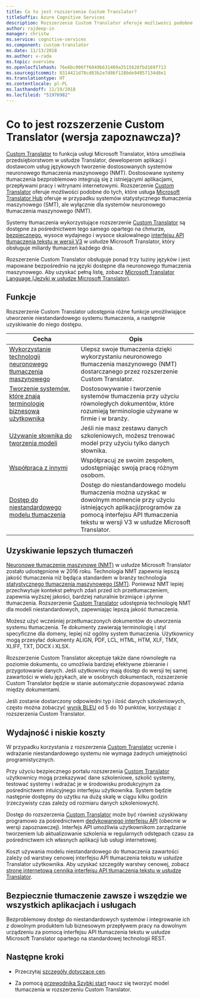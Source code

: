 ```yaml
---
title: Co to jest rozszerzenie Custom Translator?
titleSuffix: Azure Cognitive Services
description: Rozszerzenie Custom Translator oferuje możliwości podobne do tych, które usługa Microsoft Translator Hub oferuje w przypadku systemów statystycznego tłumaczenia maszynowego (SMT), ale wyłącznie dla systemów neuronowego tłumaczenia maszynowego (NMT).
author: rajdeep-in
manager: christw
ms.service: cognitive-services
ms.component: custom-translator
ms.date: 11/13/2018
ms.author: v-rada
ms.topic: overview
ms.openlocfilehash: 76e6bc006ff6049b631409a3515628fbd169f713
ms.sourcegitcommit: 8314421d78cd83b2e7d86f128bde94857134d8e1
ms.translationtype: HT
ms.contentlocale: pl-PL
ms.lasthandoff: 11/19/2018
ms.locfileid: "51976982"
---
```

# <a name="what-is-custom-translator-preview"></a>Co to jest rozszerzenie Custom Translator (wersja zapoznawcza)?

[Custom Translator](https://portal.customtranslator.azure.ai) to funkcja usługi Microsoft Translator, która umożliwia przedsiębiorstwom w usłudze Translator, deweloperom aplikacji i dostawcom usług językowych tworzenie dostosowanych systemów neuronowego tłumaczenia maszynowego (NMT). Dostosowane systemy tłumaczenia bezproblemowo integrują się z istniejącymi aplikacjami, przepływami pracy i witrynami internetowymi. Rozszerzenie [Custom Translator](https://portal.customtranslator.azure.ai/) oferuje możliwości podobne do tych, które usługa [Microsoft Translator Hub](https://hub.microsofttranslator.com/) oferuje w przypadku systemów statystycznego tłumaczenia maszynowego (SMT), ale wyłącznie dla systemów neuronowego tłumaczenia maszynowego (NMT).

Systemy tłumaczenia wykorzystujące rozszerzenie [Custom Translator](https://portal.customtranslator.azure.ai) są dostępne za pośrednictwem tego samego opartego na chmurze, [bezpiecznego](https://cognitive.uservoice.com/knowledgebase/articles/1147537-api-and-customization-confidentiality), wysoce wydajnego i wysoce skalowalnego [interfejsu API tłumaczenia tekstu w wersji V3](https://docs.microsoft.com/azure/cognitive-services/translator/reference/v3-0-translate?tabs=curl) w usłudze Microsoft Translator, który obsługuje miliardy tłumaczeń każdego dnia. 

Rozszerzenie Custom Translator obsługuje ponad trzy tuziny języków i jest mapowane bezpośrednio na języki dostępne dla neuronowego tłumaczenia maszynowego. Aby uzyskać pełną listę, zobacz [Microsoft Translator Language (Języki w usłudze Microsoft Translator)]( https://docs.microsoft.com/azure/cognitive-services/translator/language-support).

## <a name="features"></a>Funkcje

Rozszerzenie Custom Translator udostępnia różne funkcje umożliwiające utworzenie niestandardowego systemu tłumaczenia, a następnie uzyskiwanie do niego dostępu.

|Cecha  |Opis  |
|---------|---------|
|[Wykorzystanie technologii neuronowego tłumaczenia maszynowego](https://blogs.msdn.microsoft.com/translation/2016/11/15/microsoft-translator-launching-neural-network-based-translations-for-all-its-speech-languages/)     |  Ulepsz swoje tłumaczenia dzięki wykorzystaniu neuronowego tłumaczenia maszynowego (NMT) dostarczanego przez rozszerzenie Custom Translator.       |
|[Tworzenie systemów, które znają terminologię biznesową użytkownika](what-are-parallel-documents.md)     |  Dostosowywanie i tworzenie systemów tłumaczenia przy użyciu równoległych dokumentów, które rozumieją terminologie używane w firmie i w branży.       |
|[Używanie słownika do tworzenia modeli](what-is-dictionary.md)     |   Jeśli nie masz zestawu danych szkoleniowych, możesz trenować model przy użyciu tylko danych słownika.       |
|[Współpraca z innymi](how-to-manage-settings.md#share-your-workspace)     |   Współpracuj ze swoim zespołem, udostępniając swoją pracę różnym osobom.     |
|[Dostęp do niestandardowego modelu tłumaczenia](https://docs.microsoft.com/azure/cognitive-services/translator/reference/v3-0-translate?tabs=curl)     |  Dostęp do niestandardowego modelu tłumaczenia można uzyskać w dowolnym momencie przy użyciu istniejących aplikacji/programów za pomocą interfejsu API tłumaczenia tekstu w wersji V3 w usłudze Microsoft Translator.       |

## <a name="get-better-translations"></a>Uzyskiwanie lepszych tłumaczeń

[Neuronowe tłumaczenie maszynowe (NMT)](https://blogs.msdn.microsoft.com/translation/2016/11/15/microsoft-translator-launching-neural-network-based-translations-for-all-its-speech-languages/) w usłudze Microsoft Translator zostało udostępnione w 2016 roku. Technologia NMT zapewnia lepszą jakość tłumaczenia niż będąca standardem w branży technologia [statystycznego tłumaczenia maszynowego (SMT)](https://en.wikipedia.org/wiki/Statistical_machine_translation). Ponieważ NMT lepiej przechwytuje kontekst pełnych zdań przed ich przetłumaczeniem, zapewnia wyższej jakości, bardziej naturalnie brzmiące i płynne tłumaczenia. Rozszerzenie [Custom Translator](https://portal.customtranslator.azure.ai) udostępnia technologię NMT dla modeli niestandardowych, zapewniając lepszą jakość tłumaczenia.

Możesz użyć wcześniej przetłumaczonych dokumentów do utworzenia systemu tłumaczenia. Te dokumenty zawierają terminologię i styl specyficzne dla domeny, lepiej niż ogólny system tłumaczenia. Użytkownicy mogą przesyłać dokumenty ALIGN, PDF, LCL, HTML, HTM, XLF, TMX, XLIFF, TXT, DOCX i XLSX.

Rozszerzenie Custom Translator akceptuje także dane równoległe na poziomie dokumentu, co umożliwia bardziej efektywne zbieranie i przygotowanie danych. Jeśli użytkownicy mają dostęp do wersji tej samej zawartości w wielu językach, ale w osobnych dokumentach, rozszerzenie Custom Translator będzie w stanie automatycznie dopasowywać zdania między dokumentami.

Jeśli zostanie dostarczony odpowiedni typ i ilość danych szkoleniowych, często można zobaczyć [wynik BLEU](what-is-bleu-score.md) od 5 do 10 punktów, korzystając z rozszerzenia Custom Translator.

## <a name="be-productive-and-cost-effective"></a>Wydajność i niskie koszty

W przypadku korzystania z rozszerzenia [Custom Translator](https://portal.customtranslator.azure.ai) uczenie i wdrażanie niestandardowego systemu nie wymaga żadnych umiejętności programistycznych. 

Przy użyciu bezpiecznego portalu rozszerzenia [Custom Translator](https://portal.customtranslator.azure.ai) użytkownicy mogą przekazywać dane szkoleniowe, szkolić systemy, testować systemy i wdrażać je w środowisku produkcyjnym za pośrednictwem intuicyjnego interfejsu użytkownika. System będzie następnie dostępny do użytku na dużą skalę w ciągu kilku godzin (rzeczywisty czas zależy od rozmiaru danych szkoleniowych).

Dostęp do rozszerzenia [Custom Translator](https://portal.customtranslator.azure.ai) może być również uzyskiwany programowo za pośrednictwem [dedykowanego interfejsu API](https://custom-api.cognitive.microsofttranslator.com/swagger/) (obecnie w wersji zapoznawczej). Interfejs API umożliwia użytkownikom zarządzanie tworzeniem lub aktualizowanie szkolenia w regularnych odstępach czasu za pośrednictwem ich własnych aplikacji lub usługi internetowej.

Koszt używania modelu niestandardowego do tłumaczenia zawartości zależy od warstwy cenowej interfejsu API tłumaczenia tekstu w usłudze Translator użytkownika. Aby uzyskać szczegóły warstwy cenowej, zobacz [stronę internetową cennika interfejsu API tłumaczenia tekstu w usłudze Translator](https://azure.microsoft.com/pricing/details/cognitive-services/translator-text-api/).

## <a name="securely-translate-anytime-anywhere-on-all-your-apps-and-services"></a>Bezpiecznie tłumaczenie zawsze i wszędzie we wszystkich aplikacjach i usługach

Bezproblemowy dostęp do niestandardowych systemów i integrowanie ich z dowolnym produktem lub biznesowym przepływem pracy na dowolnym urządzeniu za pomocą interfejsu API tłumaczenia tekstu w usłudze Microsoft Translator opartego na standardowej technologii REST.

## <a name="next-steps"></a>Następne kroki

- Przeczytaj [szczegóły dotyczące cen](https://azure.microsoft.com/pricing/details/cognitive-services/translator-text-api/).

- Za pomocą [przewodnika Szybki start](quickstart-build-deploy-custom-model.md) naucz się tworzyć model tłumaczenia w rozszerzeniu Custom Translator.
